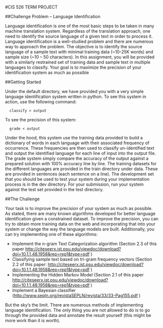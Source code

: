#CIS 526 TERM PROJECT

##Challenge Problem – Language Identification

Language identification is one of the most basic steps to be taken in many machine translation system. Regardless of the translation approach, one need to identify the source language of a given text in order to process it. Language identification is a well-studied problem and there are numerous way to approach the problem. The objective is to identify the source language of a sample text with minimal training data (~10-25K words) and sample size (~10 – 50 characters). In this assignment, you will be provided with a similarly restrained set of training data and sample text in multiple languages to classify. Your goal is to maximize the precision of your identification system as much as possible

##Getting Started

Under the default directory, we have provided you with a very simple language identification system written in python. To see this system in action, use the following command:

~~~
  classify > output
~~~

To see the precision of this system:

~~~
  grade < output
~~~

Under the hood, this system use the training data provided to build a dictionary of words in each language with their associated frequency of occurrence. These frequencies are then used to classify un-identified text and output the identified language for each line of input into the output file. The grade system simply compare the accuracy of the output against a prepared solution with 100% accuracy line by line.
The training datasets for the different languages are provided in the train directory under data. These are provided in sentences (each sentence on a line). The development set that you should be used to test your system during your implementation process is in the dev directory. For your submission, run your system against the test set provided in the test directory.

##The Challenge

Your task is to improve the precision of your system as much as possible. As stated, there are many known algorithms developed for better language identification given a constrained dataset. To improve the precision, you can try to obtain more training data on the web and incorporating that into your system or change the way the language models are built. Additionally, you can try implementing one of these algorithms:
* Implement the n-gram Text Categorization algorithm (Section 2.3 of this paper http://citeseerx.ist.psu.edu/viewdoc/download?doi=10.1.1.48.1958&rep=rep1&type=pdf )
* Classifying sample text based on tri-gram frequency vectors (Section 2.2 of this paper: http://citeseerx.ist.psu.edu/viewdoc/download?doi=10.1.1.48.1958&rep=rep1&type=pdf )
* Implementing the Hidden Markov Model (Section 2.1 of this paper http://citeseerx.ist.psu.edu/viewdoc/download?doi=10.1.1.48.1958&rep=rep1&type=pdf )
* Implement a Bayesian classifier (http://www.sepln.org/revistaSEPLN/revista/33/33-Pag155.pdf )

But the sky’s the limit. There are numerous methods of implementing language identification. The only thing you are not allowed to do is to go through the provided data and annotate the result yourself (this might be more work than it is worth).
